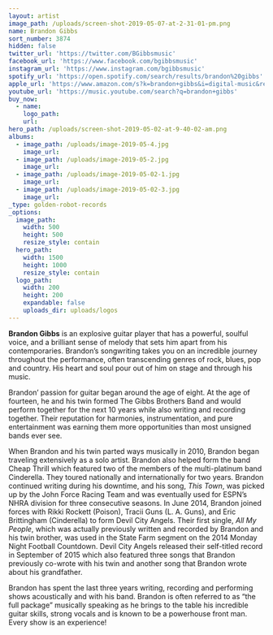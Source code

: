 ```yaml
---
layout: artist
image_path: /uploads/screen-shot-2019-05-07-at-2-31-01-pm.png
name: Brandon Gibbs
sort_number: 3874
hidden: false
twitter_url: 'https://twitter.com/BGibbsmusic'
facebook_url: 'https://www.facebook.com/bgibbsmusic'
instagram_url: 'https://www.instagram.com/bgibbsmusic'
spotify_url: 'https://open.spotify.com/search/results/brandon%20gibbs'
apple_url: 'https://www.amazon.com/s?k=brandon+gibbs&i=digital-music&ref=nb_sb_noss_2'
youtube_url: 'https://music.youtube.com/search?q=brandon+gibbs'
buy_now:
  - name:
    logo_path:
    url:
hero_path: /uploads/screen-shot-2019-05-02-at-9-40-02-am.png
albums:
  - image_path: /uploads/image-2019-05-4.jpg
    image_url:
  - image_path: /uploads/image-2019-05-2.jpg
    image_url:
  - image_path: /uploads/image-2019-05-02-1.jpg
    image_url:
  - image_path: /uploads/image-2019-05-02-3.jpg
    image_url:
_type: golden-robot-records
_options:
  image_path:
    width: 500
    height: 500
    resize_style: contain
  hero_path:
    width: 1500
    height: 1000
    resize_style: contain
  logo_path:
    width: 200
    height: 200
    expandable: false
    uploads_dir: uploads/logos
---
```


**Brandon Gibbs** is an explosive guitar player that has a powerful, soulful voice, and a brilliant sense of melody that sets him apart from his contemporaries. Brandon’s songwriting takes you on an incredible journey throughout the performance, often transcending genres of rock, blues, pop and country. His heart and soul pour out of him on stage and through his music.

Brandon’ passion for guitar began around the age of eight. At the age of fourteen, he and his twin formed The Gibbs Brothers Band and would perform together for the next 10 years while also writing and recording together. Their reputation for harmonies, instrumentation, and pure entertainment was earning them more opportunities than most unsigned bands ever see.

When Brandon and his twin parted ways musically in 2010, Brandon began traveling extensively as a solo artist. Brandon also helped form the band Cheap Thrill which featured two of the members of the multi-platinum band Cinderella. They toured nationally and internationally for two years. Brandon continued writing during his downtime, and his song, *This Town*, was picked up by the John Force Racing Team and was eventually used for ESPN’s NHRA division for three consecutive seasons. In June 2014, Brandon joined forces with Rikki Rockett (Poison), Tracii Guns (L. A. Guns), and Eric Brittingham (Cinderella) to form Devil City Angels. Their first single, *All My People*, which was actually previously written and recorded by Brandon and his twin brother, was used in the State Farm segment on the 2014 Monday Night Football Countdown. Devil City Angels released their self-titled record in September of 2015 which also featured three songs that Brandon previously co-wrote with his twin and another song that Brandon wrote about his grandfather.

Brandon has spent the last three years writing, recording and performing shows acoustically and with his band. Brandon is often referred to as “the full package” musically speaking as he brings to the table his incredible guitar skills, strong vocals and is known to be a powerhouse front man. Every show is an experience\!